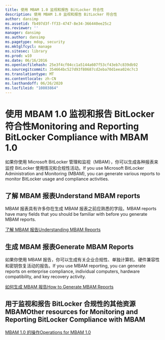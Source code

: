 ```yaml
---
title: 使用 MBAM 1.0 监视和报告 BitLocker 符合性
description: 使用 MBAM 1.0 监视和报告 BitLocker 符合性
author: dansimp
ms.assetid: fb497d3f-ff33-4747-8e34-366440ee25c2
ms.reviewer: ''
manager: dansimp
ms.author: dansimp
ms.pagetype: mdop, security
ms.mktglfcycl: manage
ms.sitesec: library
ms.prod: w10
ms.date: 06/16/2016
ms.openlocfilehash: 25e3f4cf04cc1a5144a607f53cf43eb7c839db92
ms.sourcegitcommit: 354664bc527d93f80687cd2eba70d1eea024c7c3
ms.translationtype: MT
ms.contentlocale: zh-CN
ms.lasthandoff: 06/26/2020
ms.locfileid: "10803864"
---
```

# <span data-ttu-id="0a72a-103">使用 MBAM 1.0 监视和报告 BitLocker 符合性</span><span class="sxs-lookup"><span data-stu-id="0a72a-103">Monitoring and Reporting BitLocker Compliance with MBAM 1.0</span></span>


<span data-ttu-id="0a72a-104">如果你使用 Microsoft BitLocker 管理和监视（MBAM），你可以生成各种报表来监控 BitLocker 使用情况和合规性活动。</span><span class="sxs-lookup"><span data-stu-id="0a72a-104">If you use Microsoft BitLocker Administration and Monitoring (MBAM), you can generate various reports to monitor BitLocker usage and compliance activities.</span></span>

## <span data-ttu-id="0a72a-105">了解 MBAM 报表</span><span class="sxs-lookup"><span data-stu-id="0a72a-105">Understand MBAM reports</span></span>


<span data-ttu-id="0a72a-106">MBAM 报表具有许多你在生成 MBAM 报表之前应熟悉的字段。</span><span class="sxs-lookup"><span data-stu-id="0a72a-106">MBAM reports have many fields that you should be familiar with before you generate MBAM reports.</span></span>

[<span data-ttu-id="0a72a-107">了解 MBAM 报告</span><span class="sxs-lookup"><span data-stu-id="0a72a-107">Understanding MBAM Reports</span></span>](understanding-mbam-reports-mbam-1.md)

## <span data-ttu-id="0a72a-108">生成 MBAM 报表</span><span class="sxs-lookup"><span data-stu-id="0a72a-108">Generate MBAM Reports</span></span>


<span data-ttu-id="0a72a-109">如果你使用 MBAM 报告，你可以生成有关企业合规性、单独计算机、硬件兼容性和密钥恢复活动的报告。</span><span class="sxs-lookup"><span data-stu-id="0a72a-109">If you use MBAM reporting, you can generate reports on enterprise compliance, individual computers, hardware compatibility, and key recovery activity.</span></span>

[<span data-ttu-id="0a72a-110">如何生成 MBAM 报告</span><span class="sxs-lookup"><span data-stu-id="0a72a-110">How to Generate MBAM Reports</span></span>](how-to-generate-mbam-reports-mbam-1.md)

## <span data-ttu-id="0a72a-111">用于监视和报告 BitLocker 合规性的其他资源 MBAM</span><span class="sxs-lookup"><span data-stu-id="0a72a-111">Other resources for Monitoring and Reporting BitLocker Compliance with MBAM</span></span>


[<span data-ttu-id="0a72a-112">MBAM 1.0 的操作</span><span class="sxs-lookup"><span data-stu-id="0a72a-112">Operations for MBAM 1.0</span></span>](operations-for-mbam-10.md)

 

 





